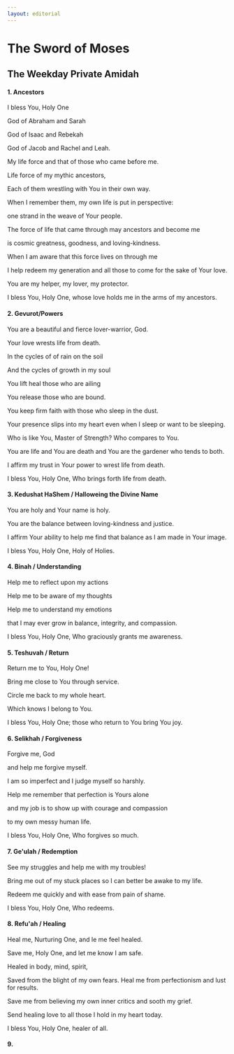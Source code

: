 ```yaml
---
layout: editorial
---
```


# The Sword of Moses

## The Weekday Private Amidah

#### 1. Ancestors

I bless You, Holy One

God of Abraham and Sarah

God of Isaac and Rebekah

God of Jacob and Rachel and Leah.

My life force and that of those who came before me.

Life force of my mythic ancestors,

Each of them wrestling with You in their own way.

When I remember them, my own life is put in perspective:

one strand in the weave of Your people.

The force of life that came through may ancestors and become me

is cosmic greatness, goodness, and loving-kindness.

When I am aware that this force lives on through me

I help redeem my generation and all those to come for the sake of Your love.

You are my helper, my lover, my protector.

I bless You, Holy One, whose love holds me in the arms of my ancestors.



#### 2. Gevurot/Powers

You are a beautiful and fierce lover-warrior, God.

Your love wrests life from death.

In the cycles of of rain on the soil

And the cycles of growth in my soul

You lift heal those who are ailing

You release those who are bound.

You keep firm faith with those who sleep in the dust.

Your presence slips into my heart even when I sleep or want to be sleeping.

Who is like You, Master of Strength? Who compares to You.

You are life and You are death and You are the gardener who tends to both.

I affirm my trust in Your power to wrest life from death.

I bless You, Holy One, Who brings forth life from death.



#### 3.  Kedushat HaShem / Halloweing the Divine Name

You are holy and Your name is holy.

You are the balance between loving-kindness and justice.

I affirm Your ability to help me find that balance as I am made in Your image.

I bless You, Holy One, Holy of Holies.



#### 4. Binah / Understanding

Help me to reflect upon my actions

Help me to be aware of my thoughts

Help me to understand my emotions

that I may ever grow in balance, integrity, and compassion.

I bless You, Holy One, Who graciously grants me awareness.



#### 5. Teshuvah / Return

Return me to You, Holy One!

Bring me close to You through service.

Circle me back to my whole heart.

Which knows I belong to You.

I bless You, Holy One; those who return to You bring You joy.



#### 6. Selikhah / Forgiveness

Forgive me, God

and help me forgive myself.

I am so imperfect and I judge myself so harshly.

Help me remember that perfection is Yours alone

and my job is to show up with courage and compassion

to my own messy human life.

I bless You, Holy One, Who forgives so much.



#### 7. Ge'ulah / Redemption

See my struggles and help me with my troubles!

Bring me out of my stuck places so I can better be awake to my life.

Redeem me quickly and with ease from pain of shame.

I bless You, Holy One, Who redeems.



#### 8. Refu'ah / Healing

Heal me, Nurturing One, and le me feel healed.

Save me, Holy One, and let me know I am safe.

Healed in body, mind, spirit,

Saved from the blight of my own fears. Heal me from perfectionism and lust for results.

Save me from believing my own inner critics and sooth my grief.

Send healing love to all those I hold in my heart today.

I bless You, Holy One, healer of all.



#### 9.&#x20;

















